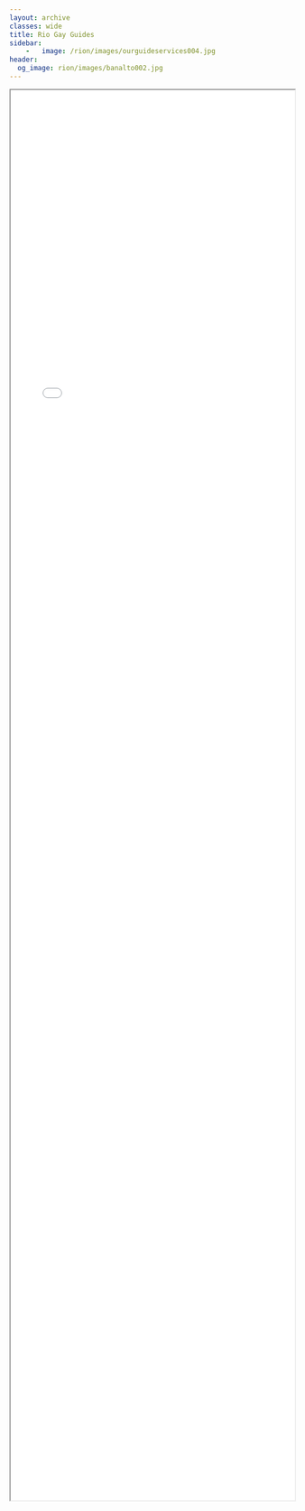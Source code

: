 ```yaml
---
layout: archive
classes: wide
title: Rio Gay Guides
sidebar:
    -   image: /rion/images/ourguideservices004.jpg
header:
  og_image: rion/images/banalto002.jpg
---
```



<style type="text/css">
  iframe {
    max-width: 100%;
  }
</style>

<div>
<iframe src="rion/index.html" width="900px" height="2500px" allow-forms="false"></iframe>
</div>